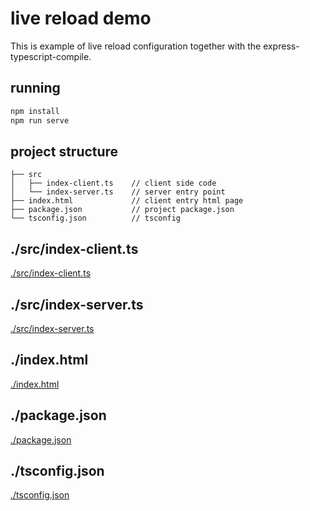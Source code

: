 # live reload demo
This is example of live reload configuration together with the express-typescript-compile.

## running
```bash
npm install
npm run serve
```

## project structure
```
├── src
│   ├── index-client.ts    // client side code
│   └── index-server.ts    // server entry point
├── index.html             // client entry html page
├── package.json           // project package.json
└── tsconfig.json          // tsconfig
```

## ./src/index-client.ts

[./src/index-client.ts](./src/index-client.ts ':include :type=code')

## ./src/index-server.ts

[./src/index-server.ts](./src/index-server.ts ':include :type=code')

## ./index.html

[./index.html](./index.html ':include :type=code')

## ./package.json

[./package.json](./package.json ':include :type=code')

## ./tsconfig.json

[./tsconfig.json](./tsconfig.json ':include :type=code')

